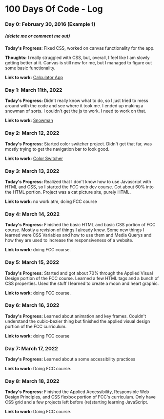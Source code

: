 # 100 Days Of Code - Log

### Day 0: February 30, 2016 (Example 1)
##### (delete me or comment me out)

**Today's Progress**: Fixed CSS, worked on canvas functionality for the app.

**Thoughts:** I really struggled with CSS, but, overall, I feel like I am slowly getting better at it. Canvas is still new for me, but I managed to figure out some basic functionality.

**Link to work:** [Calculator App](http://www.example.com)


### Day 1: March 11th, 2022

**Today's Progress:** Didn't really know what to do, so I just tried to mess around with the code and see where it took me. I ended up making a snowman of sorts. I couldn't get the js to work. I need to work on that. 

**Link to work:** [Snowman](https://github.com/c4leab/100-days-of-code/blob/master/first.html)


### Day 2: March 12, 2022

**Today's Progress:** Started color switcher project. Didn't get that far, was mostly trying to get the navigation bar to look good.

**Link to work:** [Color Switcher](https://github.com/c4leab/100-days-of-code/blob/master/cs.html)


### Day 3: March 13, 2022

**Today's Progress:** Realized that I don't know how to use Javascript with HTML and CSS, so I started the FCC web dev course. Got about 60% into the HTML portion. Project was a cat picture site, purely HTML.

**Link to work:** no work atm, doing FCC course


### Day 4: March 14, 2022

**Today's Progress:** Finished the basic HTML and basic CSS portion of FCC course. Mostly a revision of things I already knew. Some new things I learned were CSS Variables and how to use them and Media Querys and how they are used to increase the responsiveness of a website.

**Link to work:** doing FCC course.


### Day 5: March 15, 2022

**Today's Progress:** Started and got about 70% through the Applied Visual Design portion of the FCC course. Learned a few HTML tags and a bunch of CSS properties. Used the stuff I learned to create a moon and heart graphic. 

**Link to work:** doing FCC course.


### Day 6: March 16, 2022

**Today's Progress:** Learned about animation and key frames. Couldn't understand the cubic-bezier thing but finished the applied visual design portion of the FCC curriculum.

**Link to work:** doing FCC course


### Day 7: March 17, 2022

**Today's Progress:** Learned about a some accessibility practices

**Link to work:** Doing FCC course.


### Day 8: March 18, 2022

**Today's Progress:** Finished the Applied Accessibility, Responsible Web Design Principles, and CSS flexbox portion of FCC's curriculum. Only have CSS grid and a few projects left before (re)starting learning JavaScript.

**Link to work:** Doing FCC course.


